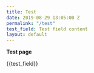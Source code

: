 ```yaml
---
title: Test
date: 2019-08-29 13:05:00 Z
permalink: "/test"
test_field: Test field content
layout: default
---
```


<strong>Test page</strong>

{{test_field}}